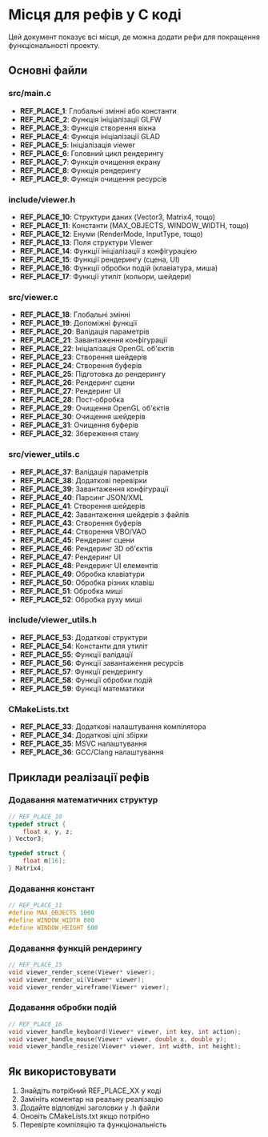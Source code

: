 # Місця для рефів у C коді

Цей документ показує всі місця, де можна додати рефи для покращення функціональності проекту.

## Основні файли

### src/main.c
- **REF_PLACE_1**: Глобальні змінні або константи
- **REF_PLACE_2**: Функція ініціалізації GLFW
- **REF_PLACE_3**: Функція створення вікна
- **REF_PLACE_4**: Функція ініціалізації GLAD
- **REF_PLACE_5**: Ініціалізація viewer
- **REF_PLACE_6**: Головний цикл рендерингу
- **REF_PLACE_7**: Функція очищення екрану
- **REF_PLACE_8**: Функція рендерингу
- **REF_PLACE_9**: Функція очищення ресурсів

### include/viewer.h
- **REF_PLACE_10**: Структури даних (Vector3, Matrix4, тощо)
- **REF_PLACE_11**: Константи (MAX_OBJECTS, WINDOW_WIDTH, тощо)
- **REF_PLACE_12**: Енуми (RenderMode, InputType, тощо)
- **REF_PLACE_13**: Поля структури Viewer
- **REF_PLACE_14**: Функції ініціалізації з конфігурацією
- **REF_PLACE_15**: Функції рендерингу (сцена, UI)
- **REF_PLACE_16**: Функції обробки подій (клавіатура, миша)
- **REF_PLACE_17**: Функції утиліт (кольори, шейдери)

### src/viewer.c
- **REF_PLACE_18**: Глобальні змінні
- **REF_PLACE_19**: Допоміжні функції
- **REF_PLACE_20**: Валідація параметрів
- **REF_PLACE_21**: Завантаження конфігурації
- **REF_PLACE_22**: Ініціалізація OpenGL об'єктів
- **REF_PLACE_23**: Створення шейдерів
- **REF_PLACE_24**: Створення буферів
- **REF_PLACE_25**: Підготовка до рендерингу
- **REF_PLACE_26**: Рендеринг сцени
- **REF_PLACE_27**: Рендеринг UI
- **REF_PLACE_28**: Пост-обробка
- **REF_PLACE_29**: Очищення OpenGL об'єктів
- **REF_PLACE_30**: Очищення шейдерів
- **REF_PLACE_31**: Очищення буферів
- **REF_PLACE_32**: Збереження стану

### src/viewer_utils.c
- **REF_PLACE_37**: Валідація параметрів
- **REF_PLACE_38**: Додаткові перевірки
- **REF_PLACE_39**: Завантаження конфігурації
- **REF_PLACE_40**: Парсинг JSON/XML
- **REF_PLACE_41**: Створення шейдерів
- **REF_PLACE_42**: Завантаження шейдерів з файлів
- **REF_PLACE_43**: Створення буферів
- **REF_PLACE_44**: Створення VBO/VAO
- **REF_PLACE_45**: Рендеринг сцени
- **REF_PLACE_46**: Рендеринг 3D об'єктів
- **REF_PLACE_47**: Рендеринг UI
- **REF_PLACE_48**: Рендеринг UI елементів
- **REF_PLACE_49**: Обробка клавіатури
- **REF_PLACE_50**: Обробка різних клавіш
- **REF_PLACE_51**: Обробка миші
- **REF_PLACE_52**: Обробка руху миші

### include/viewer_utils.h
- **REF_PLACE_53**: Додаткові структури
- **REF_PLACE_54**: Константи для утиліт
- **REF_PLACE_55**: Функції валідації
- **REF_PLACE_56**: Функції завантаження ресурсів
- **REF_PLACE_57**: Функції рендерингу
- **REF_PLACE_58**: Функції обробки подій
- **REF_PLACE_59**: Функції математики

### CMakeLists.txt
- **REF_PLACE_33**: Додаткові налаштування компілятора
- **REF_PLACE_34**: Додаткові цілі збірки
- **REF_PLACE_35**: MSVC налаштування
- **REF_PLACE_36**: GCC/Clang налаштування

## Приклади реалізації рефів

### Додавання математичних структур
```c
// REF_PLACE_10
typedef struct {
    float x, y, z;
} Vector3;

typedef struct {
    float m[16];
} Matrix4;
```

### Додавання констант
```c
// REF_PLACE_11
#define MAX_OBJECTS 1000
#define WINDOW_WIDTH 800
#define WINDOW_HEIGHT 600
```

### Додавання функцій рендерингу
```c
// REF_PLACE_15
void viewer_render_scene(Viewer* viewer);
void viewer_render_ui(Viewer* viewer);
void viewer_render_wireframe(Viewer* viewer);
```

### Додавання обробки подій
```c
// REF_PLACE_16
void viewer_handle_keyboard(Viewer* viewer, int key, int action);
void viewer_handle_mouse(Viewer* viewer, double x, double y);
void viewer_handle_resize(Viewer* viewer, int width, int height);
```

## Як використовувати

1. Знайдіть потрібний REF_PLACE_XX у коді
2. Замініть коментар на реальну реалізацію
3. Додайте відповідні заголовки у .h файли
4. Оновіть CMakeLists.txt якщо потрібно
5. Перевірте компіляцію та функціональність